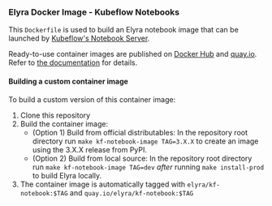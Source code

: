 <!--
{% comment %}
Copyright 2018-2023 Elyra Authors

Licensed under the Apache License, Version 2.0 (the "License");
you may not use this file except in compliance with the License.
You may obtain a copy of the License at

http://www.apache.org/licenses/LICENSE-2.0

Unless required by applicable law or agreed to in writing, software
distributed under the License is distributed on an "AS IS" BASIS,
WITHOUT WARRANTIES OR CONDITIONS OF ANY KIND, either express or implied.
See the License for the specific language governing permissions and
limitations under the License.
{% endcomment %}
-->

### Elyra Docker Image - Kubeflow Notebooks

This `Dockerfile` is used to build an Elyra notebook image that can be launched by [Kubeflow's Notebook Server](https://www.kubeflow.org/docs/components/notebooks/).

Ready-to-use container images are published on [Docker Hub](https://hub.docker.com/r/elyra/kf-notebook) and [quay.io](https://quay.io/repository/elyra/kf-notebook).
Refer to [the documentation](https://elyra.readthedocs.io/en/latest/recipes/using-elyra-with-kubeflow-notebook-server.html) for details.

#### Building a custom container image

To build a custom version of this container image:
1. Clone this repository
2. Build the container image:
   - (Option 1) Build from official distributables: In the repository root directory run `make kf-notebook-image TAG=3.X.X` to create an image using the 3.X.X release from PyPI.
   - (Option 2) Build from local source: In the repository root directory run `make kf-notebook-image TAG=dev` _after_ running `make install-prod` to build Elyra locally.
3. The container image is automatically tagged with `elyra/kf-notebook:$TAG` and `quay.io/elyra/kf-notebook:$TAG`
